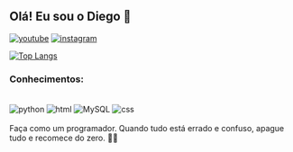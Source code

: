 ## Olá! Eu sou o Diego 👋
[![youtube](https://img.shields.io/badge/YouTube-FF0000?style=for-the-badge&logo=youtube&logoColor=white)](https://www.youtube.com/channel/UCYIfFRZYUqKAzV-6up9Kmww)
[![instagram](https://img.shields.io/badge/Instagram-E4405F?style=for-the-badge&logo=instagram&logoColor=white)](https://www.instagram.com/diego_x7s/)

[![Top Langs](https://github-readme-stats.vercel.app/api/top-langs/?username=DiegoXS07&layout=compact)](https://github.com/DiegoXS07/github-readme-stats)

### Conhecimentos:
<div style="display: inline_block"><br/>
    <img align="center" alt="python"src="https://img.shields.io/badge/Python-3776AB?style=for-the-badge&logo=python&logoColor=white" />
 <img align="center" alt="html"src="https://img.shields.io/badge/HTML-239120?style=for-the-badge&logo=html5&logoColor=white" />
  <img align="center" alt="MySQL"src="https://img.shields.io/badge/MySQL-00000F?style=for-the-badge&logo=mysql&logoColor=white" />
  <img align="center" alt="css"src="https://img.shields.io/badge/CSS-239120?&style=for-the-badge&logo=css3&logoColor=white" />
</div><br/>
Faça como um programador. Quando tudo está errado e confuso, apague tudo e recomece do zero. 🚀🤯
